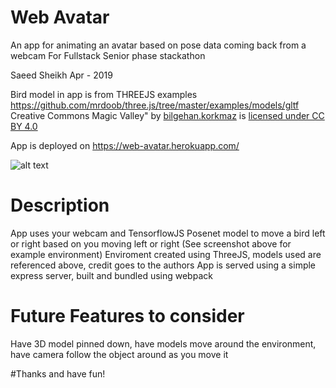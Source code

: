 # Web Avatar
An app for animating an avatar based on pose data coming back from a webcam
For Fullstack Senior phase stackathon

Saeed Sheikh Apr - 2019

Bird model in app is from THREEJS examples https://github.com/mrdoob/three.js/tree/master/examples/models/gltf
Creative Commons Magic Valley" by [bilgehan.korkmaz](https://sketchfab.com/bilgehan.korkmaz) is [licensed under CC BY 4.0](https://creativecommons.org/licenses/by/4.0/)

App is deployed on https://web-avatar.herokuapp.com/

![alt text](https://github.com/ssheikh85/stackathon_FSA1902/blob/master/Web_Avatar_screenshot%20(1).png)

# Description
App uses your webcam and TensorflowJS Posenet model to move a bird left or right based on you moving left or right
(See screenshot above for example environment)
Enviroment created using ThreeJS, models used are referenced above, credit goes to the authors
App is served using a simple express server, built and bundled using webpack

# Future Features to consider
Have 3D model pinned down, have models move around the environment, have camera follow the object around as you move it

#Thanks and have fun!
